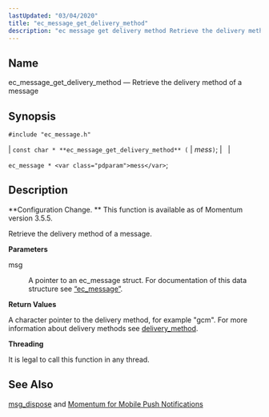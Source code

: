 ```yaml
---
lastUpdated: "03/04/2020"
title: "ec_message_get_delivery_method"
description: "ec message get delivery method Retrieve the delivery method of a message const char ec message get delivery method mess ec message mess Configuration Change This function is available as of Momentum version 3 5 5 Retrieve the delivery method of a message msg A pointer to an ec message..."
---
```


<a name="apis.ec_message_get_delivery_method"></a> 
## Name

ec_message_get_delivery_method — Retrieve the delivery method of a message

## Synopsis

`#include "ec_message.h"`

| `const char * **ec_message_get_delivery_method** (` | <var class="pdparam">mess</var>`)`; |   |

`ec_message * <var class="pdparam">mess</var>`;<a name="idp55733424"></a> 
## Description

**Configuration Change. ** This function is available as of Momentum version 3.5.5.

Retrieve the delivery method of a message.

**<a name="idp55736320"></a> Parameters**

<dl class="variablelist">

<dt>msg</dt>

<dd>

A pointer to an ec_message struct. For documentation of this data structure see [“ec_message”](/momentum/3/3-api/structs-ec-message).

</dd>

</dl>

**<a name="idp55739664"></a> Return Values**

A character pointer to the delivery method, for example "gcm". For more information about delivery methods see [delivery_method](/momentum/3/3-reference/3-reference-conf-ref-delivery-method).

**<a name="idp55741456"></a> Threading**

It is legal to call this function in any thread.

<a name="idp55742560"></a> 
## See Also

[msg_dispose](/momentum/3/3-api/hooks-generic-delivery-msg-dispose) and [Momentum for Mobile Push Notifications](/momentum/3/3-push)